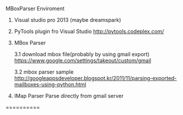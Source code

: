 MBoxParser
Enviroment

1. Visual studio pro 2013 (maybe dreamspark)

2. PyTools plugin fro Visual Studio
http://pytools.codeplex.com/ 

3. MBox Parser

	3.1 download mbox file(probably by using gmail export)
		https://www.google.com/settings/takeout/custom/gmail 

	3.2 mbox parser sample
		http://googleappsdeveloper.blogspot.kr/2011/11/parsing-exported-mailboxes-using-python.html

4. IMap Parser
	Parse directly from gmail server



==========
